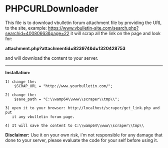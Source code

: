 # PHPCURLDownloader

This file is to download vbulletin forum attachment file by providing the URL to the site, example:
https://www.vbulletin-site.com/search.php?searchid=40080663&page=22
it will scrap all the link on the page and look for:

**attachment.php?attachmentid=823974&d=1320428753**

and will download the content to your server.


----------


**Installation:**

    1) change the: 
    	$SCRAP_URL = "http://www.yourbulletin.com/";
    	
    2) change the:
    	$save_path = "C:\\wamp64\\www\\scraper\\tmp\\";
    	
    3) open it to your browser: http://localhost/scraper/get_link.php and put 
       it any vbulletin forum page.
    
    4) It will save the content to C:\\wamp64\\www\\scraper\\tmp\\

**Disclaimer:**
Use it on your own risk, i'm not responsible for any damage that done to your server, please evaluate the code for your self before using it.